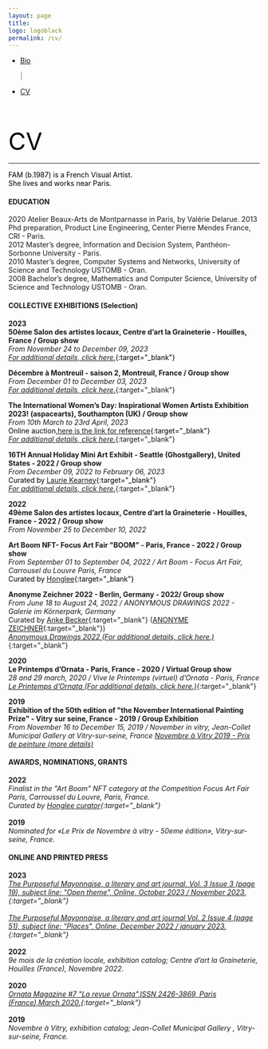 ```yaml
---
layout: page
title: 
logo: logoblack
permalink: /cv/
---
```




<nav class="navbarshop">

 <ul>
      <li class="nav-item">
        <a href="{{ site.baseurl }}/biography/">Bio</a>
       </li>
     
 <span aria-hidden="true" style="color: grey">|</span>
       <li class="nav-item">
       <a href="{{ site.baseurl }}/cv/">CV</a>
       </li>
  </ul>
</nav>  




<br><br>





<span style="color: Black; text-align: center;"> <font size="8">CV </font> </span>

******

<p style="text-align: left;"> 
<span style="color: black;" >FAM (b.1987) is a French Visual Artist.</span> <br>
<span style="color: black;" >She lives and works near Paris.</span>
</p> 

#### EDUCATION <br>
2020 Atelier Beaux-Arts de Montparnasse in Paris, by Valérie Delarue.
2013 Phd preparation, Product Line Engineering, Center Pierre Mendes France, CRI - Paris.<br>
2012 Master’s degree, Information and Decision System, Panthéon-Sorbonne University - Paris.<br>
2010 Master’s degree, Computer Systems and Networks, University of Science and Technology USTOMB - Oran.<br>
2008 Bachelor’s degree, Mathematics and Computer Science, University of Science and Technology USTOMB - Oran.<br>

#### COLLECTIVE EXHIBITIONS (Selection) 

**2023**<br>
**50ème Salon des artistes locaux, Centre d’art la Graineterie - Houilles, France / Group show**
<br>
*From November 24 to December 09, 2023* <br>
<span style="color: black;"> 
[*For additional details, click here.*](https://lagraineterie.ville-houilles.fr/news/2023/salon-des-artistes-locaux-le-palmares){:target="_blank"}

**Décembre à Montreuil - saison 2, Montreuil, France / Group show**
<br>
*From December 01 to December 03, 2023* <br>
[*For additional details, click here.*](https://www.instagram.com/la_tour_orion/){:target="_blank"}

**The International Women’s Day: Inspirational Women Artists Exhibition 2023! (aspacearts), Southampton (UK) / Group show**
<br>
*From 10th March to 23rd April, 2023* <br>
<span style="color: black;"> 
Online auction,[here is the link for reference](https://app.galabid.com/inspirationalwomen23/items){:target="_blank"}  </span> <br>
[*For additional details, click here.*](https://aspacearts.org.uk/){:target="_blank"}

**16TH Annual Holiday Mini Art Exhibit - Seattle (Ghostgallery), United States - 2022 / Group show** 
<br>
*From December 09, 2022 to February 06, 2023* <br>
<span style="color: black;"> 
Curated by [Laurie Kearney](https://ghostgalleryshop.com/){:target="_blank"}  </span> <br>
[*For additional details, click here.*](https://ghostgalleryshop.com/16th-annual-mini-art-exhibit-a-m){:target="_blank"}
<br>

**2022**<br>
**49ème Salon des artistes locaux, Centre d’art la Graineterie - Houilles, France - 2022 / Group show** 
<br>
*From November 25 to December 10, 2022* 


**Art Boom NFT- Focus Art Fair "BOOM" - Paris, France - 2022 / Group show** 
<br>
*From September 01 to September 04, 2022 / Art Boom - Focus Art Fair, Carrousel du Louvre Paris, France* <br>
<span style="color: black;"> 
Curated by [Honglee](https://fr.curatorhonglee.com/){:target="_blank"}  </span> <br>

**Anonyme Zeichner 2022 - Berlin, Germany - 2022/ Group show** 
<br>
*From June 18 to August 24, 2022 / ANONYMOUS DRAWINGS 2022 - Galerie im Körnerpark, Germany* <br>
Curated by [Anke Becker](https://www.anke-becker.de){:target="_blank"} ([ANONYME ZEICHNER](https://www.anonyme-zeichner.de/){:target="_blank"})<br>
[*Anonymous Drawings 2022 (For additional details, click here.)*](https://galerie-im-koernerpark.de/en/exhibitions/anonyme-zeichner-2022){:target="_blank"}
<br>

**2020**<br>
**Le Printemps d’Ornata - Paris, France - 2020 / Virtual Group show** 
<br>
*28 and 29 march, 2020 / Vive le Printemps (virtuel) d’Ornata - Paris, France* <br>
[*Le Printemps d’Ornata (For additional details, click here.)*](https://www.facebook.com/EurydemaOrnata/){:target="_blank"}
<br>

**2019**<br>
**Exhibition of the 50th edition of "the November International Painting Prize"  - Vitry sur seine, France - 2019 / Group Exhibition** <br>
*From November 16 to December 15, 2019  / November in vitry, Jean-Collet Municipal Gallery at Vitry-sur-seine, France*
[*Novembre à Vitry 2019 - Prix de peinture (more details)*](https://galerie.vitry94.fr/3476-19217/expositions/details/fiche/une-annee-en-peinture-acte-5-novembre-a-vitry-2019-prix-de-peinture.htm)



#### AWARDS, NOMINATIONS, GRANTS
**2022**<br>
*Finalist in the "Art Boom" NFT category at the Competition Focus Art Fair Paris, Carroussel du Louvre, Paris, France. <br>
Curated by [Honglee curator](https://www.curatorhonglee.com/){:target="_blank"}*<br> <br>
**2019**<br>
*Nominated for «Le Prix de Novembre à vitry - 50eme édition», Vitry-sur-seine, France.*

#### ONLINE AND PRINTED PRESS
**2023**<br>
*[The Purposeful Mayonnaise, a literary and art journal, Vol. 3 Issue 3 (page 19), subject line: "Open theme", Online,  October 2023 / November 2023.](https://www.thepurposefulmayo.com/issue-3-3){:target="_blank"}*  <br> <br>
*[The Purposeful Mayonnaise, a literary and art journal Vol. 2 Issue 4 (page 51), subject line: "Places", Online,  December 2022 / january 2023.](https://www.thepurposefulmayo.com/issue-2-4){:target="_blank"}* <br><br>
**2022**<br>
*9e mois de la création locale, exhibition catalog; Centre d’art la Graineterie, Houilles (France), Novembre 2022.* <br><br>
**2020**<br>
*[Ornata Magazine #7 "La revue Ornata",ISSN 2426-3869, Paris (France),March 2020.](https://eurydemaornataeditions.bigcartel.com/product/revue-ornata-n-7-precommande){:target="_blank"}* <br><br>
**2019**<br>
*Novembre à Vitry, exhibition catalog; Jean-Collet Municipal Gallery , Vitry-sur-seine, France.* <br><br>

<!-- <nav class="navbarshop">
 <ul>
      <li class="nav-item">
        <a href="https://drive.google.com/file/d/19FrGjWXRivbef0jA3SbcQVdcemMieK-J/view?usp=sharing" target="_blank">CV_en_Download</a>
       </li>
     
 <span aria-hidden="true" style="color: grey"> </span>
       <li class="nav-item">
       <a href="https://drive.google.com/file/d/1JPQ6l1CEgwT96ecS3LYocx4d-fRex93b/view?usp=sharing" target="_blank">CV_fr_Download</a>
       </li>
  </ul>
</nav>  -->










